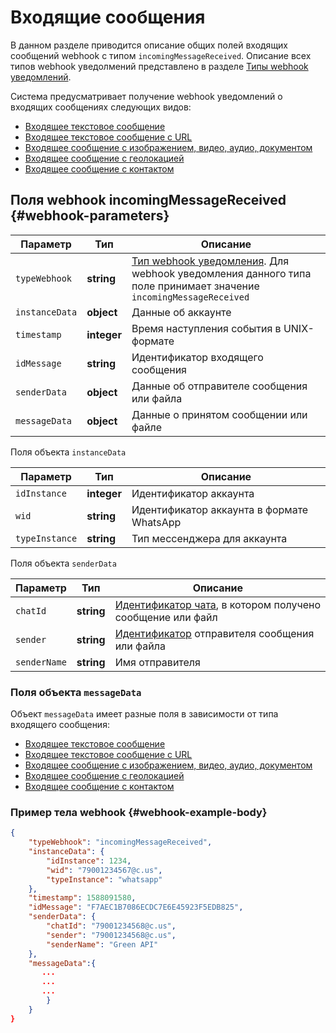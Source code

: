 # Входящие сообщения

В данном разделе приводится описание общих полей входящих сообщений webhook с типом `incomingMessageReceived`. Описание всех типов webhook уведолмений представлено в разделе [Типы webhook уведомлений](/api/receiving/webhook/type-webhook).

Система предусматривает получение webhook уведомлений о входящих сообщениях следующих видов:

- [Входящее текстовое сообщение](/api/receiving/webhook/incoming-message/TextMessage)
- [Входящее текстовое сообщение с URL](/api/receiving/webhook/incoming-message/ExtendedTextMessage)
- [Входящее сообщение с изображением, видео, аудио, документом](/api/receiving/webhook/incoming-message/ImageMessage)
- [Входящее сообщение с геолокацией](/api/receiving/webhook/incoming-message/LocationMessage)
- [Входящее сообщение с контактом](/api/receiving/webhook/incoming-message/ContactMessage)

## Поля webhook incomingMessageReceived {#webhook-parameters}

Параметр | Тип | Описание
----- | ----- | -----
`typeWebhook` | **string** | [Тип webhook уведомления](/api/receiving/webhook/type-webhook). Для webhook уведомления данного типа поле принимает значение `incomingMessageReceived`
`instanceData` | **object** | Данные об аккаунте
`timestamp` | **integer** | Время наступления события в UNIX-формате
`idMessage` | **string** | Идентификатор входящего сообщения
`senderData` | **object** | Данные об отправителе сообщения или файла
`messageData` | **object** | Данные о принятом сообщении или файле

Поля объекта `instanceData`

Параметр | Тип | Описание
----- | ----- | -----
`idInstance` | **integer** | Идентификатор аккаунта
`wid` | **string** | Идентификатор аккаунта в формате WhatsApp
`typeInstance` | **string** | Тип мессенджера для аккаунта

Поля объекта `senderData`

Параметр | Тип | Описание
----- | ----- | -----
`chatId` | **string** | [Идентификатор чата](/api/chat-id), в котором получено сообщение или файл
`sender` | **string** | [Идентификатор](/api/chat-id#corr) отправителя сообщения или файла
`senderName` | **string** | Имя отправителя

### Поля объекта `messageData`

Объект `messageData` имеет разные поля в зависимости от типа входящего сообщения:

- [Входящее текстовое сообщение](/api/receiving/webhook/incoming-message/TextMessage)
- [Входящее текстовое сообщение с URL](/api/receiving/webhook/incoming-message/ExtendedTextMessage)
- [Входящее сообщение с изображением, видео, аудио, документом](/api/receiving/webhook/incoming-message/ImageMessage)
- [Входящее сообщение с геолокацией](/api/receiving/webhook/incoming-message/LocationMessage)
- [Входящее сообщение с контактом](/api/receiving/webhook/incoming-message/ContactMessage)

### Пример тела webhook {#webhook-example-body}

```json
{
    "typeWebhook": "incomingMessageReceived",
    "instanceData": {
        "idInstance": 1234,
        "wid": "79001234567@c.us",
        "typeInstance": "whatsapp"
    },
    "timestamp": 1588091580,
    "idMessage": "F7AEC1B7086ECDC7E6E45923F5EDB825",
    "senderData": {
        "chatId": "79001234568@c.us",
        "sender": "79001234568@c.us",
        "senderName": "Green API"
    },
    "messageData":{
       ...
       ...
       ...
        }
    }
}
```
